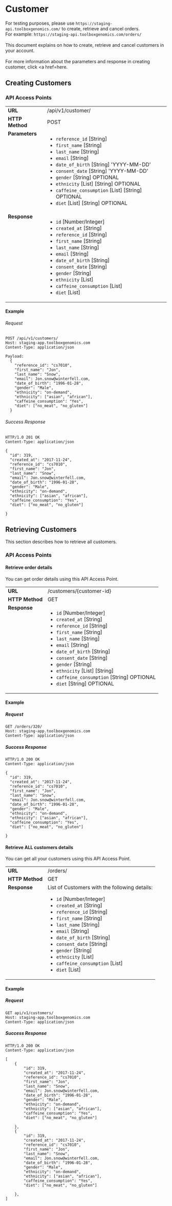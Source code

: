 
# Customer
For testing purposes, please use `https://staging-api.toolboxgenomics.com/` to create, retrieve and cancel orders.<br>
For example: `https://staging-api.toolboxgenomics.com/orders/`
<br><br>
This document explains on how to create, retrieve and cancel customers in your account.
<br><br>
For more information about the parameters and response in creating customer, click <a href=here</a>.
## Creating Customers

### API Access Points

<table>
  <tr>
    <td><strong>URL</strong></td>
    <td> /api/v1/customer/ </td>
  </tr>
  <tr>
    <td><strong>HTTP Method</strong></td>
    <td> POST </td>
  </tr>
  <tr>
    <td valign="top"><strong>Parameters</strong></td>
    <td>
      <ul>
        <li><code>reference_id</code> [String]</li>
        <li><code>first_name</code> [String]</li>
        <li><code>last_name</code> [String]</li>
        <li><code>email</code> [String]</li>
        <li><code>date_of_birth</code> [String] 'YYYY-MM-DD' </li>
        <li><code>consent_date</code> [String] 'YYYY-MM-DD' </li>
        <li><code>gender</code> [String] OPTIONAL</li>
        <li><code>ethnicity</code> [List] [String] OPTIONAL</li>
        <li><code>caffeine_consumption</code> [List] [String] OPTIONAL</li>
        <li><code>diet</code> [List] [String] OPTIONAL</li>
      </ul>
    </td>
  </tr>
  <tr>
    <td valign="top"><strong>Response</strong></td>
    <td>
      <ul>
        <li><code>id</code> [Number/Integer]</li>
        <li><code>created_at</code> [String]</li>
        <li><code>reference_id</code> [String]</li>
        <li><code>first_name</code> [String]</li>
        <li><code>last_name</code> [String]</li>
        <li><code>email</code> [String]</li>
        <li><code>date_of_birth</code> [String] </li>
        <li><code>consent_date</code> [String] </li>
        <li><code>gender</code> [String] </li>
        <li><code>ethnicity</code> [List] </li>
        <li><code>caffeine_consumption</code> [List]</li>
        <li><code>diet</code> [List]</li>
      </ul>
    </td>
  </tr>
</table>


#### Example

###### Request

```
POST /api/v1/customers/
Host: staging-app.toolboxgenomics.com
Content-Type: application/json

Payload:
  {
    "reference_id": "cs7010",
    "first_name": "Jon",
    "last_name": "Snow",
    "email": Jon.snow@winterfell.com,
    "date_of_birth": "1996-01-28",
    "gender": "Male",
    "ethnicity": "on-demand",
    "ethnicity": ["asian", "african"],
    "caffeine_consumption": "Yes",
    "diet": ["no_meat", "no_gluten"]
  }

```

###### Success Response

```
HTTP/1.0 201 OK 
Content-Type: application/json

{
  "id": 319,
  "created_at": "2017-11-24",
  "reference_id": "cs7010",
  "first_name": "Jon",
  "last_name": "Snow",
  "email": Jon.snow@winterfell.com,
  "date_of_birth": "1996-01-28",
  "gender": "Male",
  "ethnicity": "on-demand",
  "ethnicity": ["asian", "african"],
  "caffeine_consumption": "Yes",
  "diet": ["no_meat", "no_gluten"]

}

```

## Retrieving Customers

This section describes how to retrieve all customers.

### API Access Points
#### Retrieve order details
You can get order details using this API Access Point.
<table>
  <tr>
    <td><strong>URL</strong></td>
    <td> /customers/{customer-id} </td>
  </tr>
  <tr>
    <td><strong>HTTP Method</strong></td>
    <td> GET </td>
  </tr>
  <tr>
    <td valign="top"><strong>Response</strong></td>
    <td>
      <ul>
        <li><code>id</code> [Number/Integer]</li>
        <li><code>created_at</code> [String]</li>
        <li><code>reference_id</code> [String]</li>
        <li><code>first_name</code> [String]</li>
        <li><code>last_name</code> [String]</li>
        <li><code>email</code> [String]</li>
        <li><code>date_of_birth</code> [String] </li>
        <li><code>consent_date</code> [String] </li>
        <li><code>gender</code> [String] </li>
        <li><code>ethnicity</code> [List] [String] </li>
        <li><code>caffeine_consumption</code> [String] OPTIONAL</li>
        <li><code>diet</code> [String] OPTIONAL</li>
      </ul>
    </td>
  </tr>
</table>

#### Example


##### Request

```
GET /orders/320/
Host: staging-app.toolboxgenomics.com
Content-Type: application/json

```

##### Success Response

```
HTTP/1.0 200 OK 
Content-Type: application/json

{
  "id": 319,
  "created_at": "2017-11-24",
  "reference_id": "cs7010",
  "first_name": "Jon",
  "last_name": "Snow",
  "email": Jon.snow@winterfell.com,
  "date_of_birth": "1996-01-28",
  "gender": "Male",
  "ethnicity": "on-demand",
  "ethnicity": ["asian", "african"],
  "caffeine_consumption": "Yes",
  "diet": ["no_meat", "no_gluten"]

}
```

#### Retrieve ALL customers details
You can get all your customers using this API Access Point.
<table>
  <tr>
    <td><strong>URL</strong></td>
    <td> /orders/ </td>
  </tr>
  <tr>
    <td><strong>HTTP Method</strong></td>
    <td> GET </td>
  </tr>
  <tr>
    <td valign="top"><strong>Response</strong></td>
    <td>
    List of Customers with the following details:
      <ul>
        <li><code>id</code> [Number/Integer]</li>
        <li><code>created_at</code> [String]</li>
        <li><code>reference_id</code> [String]</li>
        <li><code>first_name</code> [String]</li>
        <li><code>last_name</code> [String]</li>
        <li><code>email</code> [String]</li>
        <li><code>date_of_birth</code> [String] </li>
        <li><code>consent_date</code> [String] </li>
        <li><code>gender</code> [String] </li>
        <li><code>ethnicity</code> [List] </li>
        <li><code>caffeine_consumption</code> [List]</li>
        <li><code>diet</code> [List]</li>
      </ul>
    </td>
  </tr>
</table>

#### Example


##### Request

```
GET api/v1/customers/
Host: staging-app.toolboxgenomics.com
Content-Type: application/json

```

##### Success Response

```
HTTP/1.0 200 OK 
Content-Type: application/json

[
    {
        "id": 319,
        "created_at": "2017-11-24",
        "reference_id": "cs7010",
        "first_name": "Jon",
        "last_name": "Snow",
        "email": Jon.snow@winterfell.com,
        "date_of_birth": "1996-01-28",
        "gender": "Male",
        "ethnicity": "on-demand",
        "ethnicity": ["asian", "african"],
        "caffeine_consumption": "Yes",
        "diet": ["no_meat", "no_gluten"]

    },
    {
        "id": 319,
        "created_at": "2017-11-24",
        "reference_id": "cs7010",
        "first_name": "Jon",
        "last_name": "Snow",
        "email": Jon.snow@winterfell.com,
        "date_of_birth": "1996-01-28",
        "gender": "Male",
        "ethnicity": "on-demand",
        "ethnicity": ["asian", "african"],
        "caffeine_consumption": "Yes",
        "diet": ["no_meat", "no_gluten"]

    },
]
```